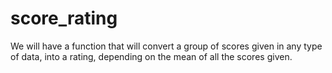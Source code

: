 # score_rating
We will have a function that will convert a group of scores given in any type of data, into a rating, depending on the mean of all the scores given.
